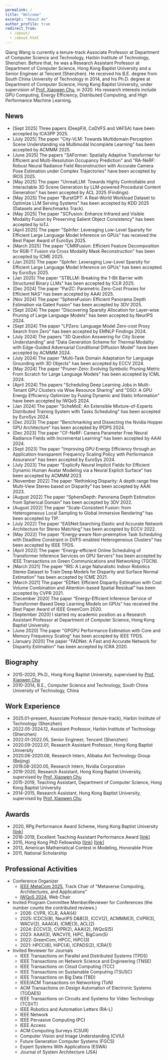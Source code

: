 ```yaml
---
permalink: /
title: "Welcome"
excerpt: "About me"
author_profile: true
redirect_from: 
  - /about/
  - /about.html
---
```



Qiang Wang is currently a tenure-track Associate Professor at Department of Computer Science and Technology, Harbin Institute of Technology, Shenzhen. Before that, he was a Research Assistant Professor at Department of Computer Science, Hong Kong Baptist University and a Senior Engineer at Tencent (Shenzhen). He received his B.E. degree from South China University of Technology in 2014, and his Ph.D. degree at Department of Computer Science, Hong Kong Baptist University, under supervision of [Prof. Xiaowen Chu](https://sites.google.com/view/chuxiaowen), in 2020. His research interests include GPU Computing, Energy Efficiency, Distributed Computing, and High Performance Machine Learning. 

## News
+ \[Sept 2025\] Three papers (DeepFill, CoDVFS and VAFSA) have been accepted by ICA3PP 2025.
+ \[July 2025\] The paper "City-VLM: Towards Multidomain Perception Scene Understanding via Multimodal Incomplete Learning" has been accepted by ACMMM 2025.
+ \[June 2025\] The papers "SAFormer: Spatially Adaptive Transformer for Efficient and Multi-Resolution Occupancy Prediction" and "RA-NeRF: Robust Neural Radiance Field Reconstruction with Accurate Camera Pose Estimation under Complex Trajectories" have been accepted by IROS 2025.
+ \[May 2025\] The paper "UnrealLLM: Towards Highly Controllable and Interactable 3D Scene Generation by LLM-powered Procedural Content Generation" has been accepted by ACL 2025 (Findings).
+ \[May 2025\] The paper "BurstGPT: A Real-World Workload Dataset to Optimize LLM Serving Systems" has been accepted by KDD 2025 (Datasets and Benchmarks Track).
+ \[May 2025\] The paper "SCFusion: Enhance Infrared and Visible Modality Fusion by Preserving Salient Object Consistency" has been accepted by IoTJ.
+ \[April 2025\] The paper "SpInfer: Leveraging Low-Level Sparsity for Efficient Large Language Model Inference on GPUs" has received the Best Paper Award of EuroSys 2025.
+ \[March 2025\] The paper "CMRFusion: Efficient Feature Decomposition for RGB-T Fusion via Cross Modality Mask Reconstruction" has been accepted by ICME 2025.
+ \[Jan 2025\] The paper "SpInfer: Leveraging Low-Level Sparsity for Efficient Large Language Model Inference on GPUs" has been accepted by EuroSys 2025.
+ \[Jan 2025\] The paper "STBLLM: Breaking the 1-Bit Barrier with Structured Binary LLMs" has been accepted by ICLR 2025.
+ \[Dec 2024\] The paper "ParZC: Parametric Zero-Cost Proxies for Efficient NAS" has been accepted by AAAI 2025.
+ \[Nov 2024\] The paper "SphereFusion: Efficient Panorama Depth Estimation via Gated Fusion" has been accepted by 3DV 2025.
+ \[Sept 2024\] The paper "Discovering Sparsity Allocation for Layer-wise Pruning of Large Language Models" has been accepted by NeurIPS 2024.
+ \[Sept 2024\] The paper "LPZero: Language Model Zero-cost Proxy Search from Zero" has been accepted by EMNLP Findings 2024.
+ \[July 2024\] The papers "3D Question Answering for City Scene Understanding" and "Data Generation Scheme for Thermal Modality with Edge-Guided Adversarial Conditional Diffusion Model" have been accepted by ACMMM 2024.
+ \[July 2024\] The paper "Multi-Task Domain Adaptation for Language Grounding with 3D Objects" has been accepted by ECCV 2024.
+ \[May 2024\] The paper "Pruner-Zero: Evolving Symbolic Pruning Metric From Scratch for Large Language Models" has been accepted by ICML 2024.
+ \[April 2024\] The papers "Scheduling Deep Learning Jobs in Multi-Tenant GPU Clusters via Wise Resource Sharing" and "DSO: A GPU Energy Efficiency Optimizer by Fusing Dynamic and Static Information" have been accepted by IWQoS 2024.
+ \[Jan 2024\] The paper "ScheMoE: An Extensible Mixture-of-Experts Distributed Training System with Tasks Scheduling" has been accepted by EuroSys 2024.
+ \[Dec 2023\] The paper "Benchmarking and Dissecting the Nvidia Hopper GPU Architecture" has been accepted by IPDPS 2024.
+ \[Dec 2023\] The paper "CF-NeRF: Camera Parameter Free Neural Radiance Fields with Incremental Learning" has been accepted by AAAI 2024.
+ \[Sept 2023\] The paper "Improving GPU Energy Efficiency through an Application-transparent Frequency Scaling Policy with Performance Assurance" has been accepted by EuroSys 2024.
+ \[July 2023\] The paper "Explicify Neural Implicit Fields for Efficient Dynamic Human Avatar Modeling via a Neural Explicit Surface" has been accepted by ACMMM 2023.
+ \[November 2022\] The paper “Rethinking Disparity: A depth range free Multi-View Stereo based on Disparity” has been accepted by AAAI 2023. 
+ \[August 2022\] The paper “SphereDepth: Panorama Depth Estimation from Spherical Domain” has been accepted by 3DV 2022. 
+ \[August 2022\] The paper “Scale-Consistent Fusion: from Heterogeneous Local Sampling to Global Immersive Rendering” has been accepted by TIP. 
+ \[July 2022\] The paper “EASNet:Searching Elastic and Accurate Network Architecture for Stereo Matching” has been accepted by ECCV 2022. 
+ \[May 2022\] The paper “Energy-aware Non-preemptive Task Scheduling with Deadline Constraint in DVFS-enabled Heterogeneous Clusters” has been accepted by IEEE TPDS. 
+ \[April 2022\] The paper “Energy-efficient Online Scheduling of Transformer Inference Services on GPU Servers” has been accepted by IEEE Transactions on Green Communications and Networking (TGCN). 
+ \[March 2021\] The paper “IRS: A Large Naturalistic Indoor Robotics Stereo Dataset to Train Deep Models for Disparity and Surface Normal Estimation” has been accepted by ICME 2021.
+ \[March 2021\] The paper “EDNet: Efficient Disparity Estimation with Cost Volume Combination and Attention-based Spatial Residual” has been accepted by CVPR 2021.
+ \[December 2020\] The paper “Energy-Efficient Inference Service of Transformer-Based Deep Learning Models on GPUs” has received the Best Paper Award of IEEE GreenCom 2020.
+ \[September 2020\] I started my academic position as a Research Assistant Professor at Department of Computer Science, Hong Kong Baptist University.
+ \[June 2020\] The paper "GPGPU Performance Estimation with Core and Memory Frequency Scaling" has been accepted by IEEE TPDS.
+ \[January 2020\] The paper "FADNet: A Fast and Accurate Network for Disparity Estimation" has been accepted by ICRA 2020.

## Biography
+ 2015-2020, Ph.D., Hong Kong Baptist University, supervised by [Prof. Xiaowen Chu](https://sites.google.com/view/chuxiaowen)
+ 2010-2014, B.E., Computer Science and Technology, South China University of Technology, China

## Work Experience
+ 2025.01-present, Associate Professor (tenure-track), Harbin Institute of Technology (Shenzhen)
+ 2022.05-2024.12, Assistant Professor, Harbin Institute of Technology (Shenzhen)
+ 2022.01-2022.05, Senior Engineer, Tencent (Shenzhen)
+ 2020.09-2022.01, Research Assistant Professor, Hong Kong Baptist University
+ 2020.06-2020.08, Research Intern, Alibaba Ant Technology Group (Beijing)
+ 2019.08-2020.05, Research Intern, Nvidia Corporation
+ 2019-2020, Research Assistant, Hong Kong Baptist University, supervised by [Prof. Xiaowen Chu](https://sites.google.com/view/chuxiaowen)
+ 2015-2019, Teaching Assistant, Department of Computer Science, Hong Kong Baptist University
+ 2014-2015, Research Assistant, Hong Kong Baptist University, supervised by [Prof. Xiaowen Chu](https://sites.google.com/view/chuxiaowen)

## Awards
+ 2020, RPg Performance Award Scheme, Hong Kong Baptist University \[[link](https://www.comp.hkbu.edu.hk/v1/?pid=48)\]
+ 2016-2019, Excellent Teaching Assistant Performance Award \[[link](https://www.comp.hkbu.edu.hk/v1/?pid=48)\]
+ 2015, Hong Kong PhD Fellowship \[[link](https://cerg1.ugc.edu.hk/hkpfs/index.html)\] \[[link](https://www.comp.hkbu.edu.hk/v1/?pid=48)\]
+ 2013, American Mathematical Contest in Modeling, Honorable Prize
+ 2011, National Scholarship

## Professional Activities
+ Conference Organizer
    + [IEEE MetaCom 2025](https://ieee-metacom.org/tech-committee.html), Track Chair of "Metaverse Computing, Architectures, and Applications"
    + [IWQoS 2024](https://iwqos2024.ieee-iwqos.org/committees/organizing-committee), Web Chair
+ Invited Program Committee Member/Reviewer for Conferences (the number counts the contributed reviews.)
    + 2026: CVPR, ICLR, AAAI(4)
    + 2025: ICDCS(8), NeurIPS D&B(3), ICCV(2), ACMMM(3), CVPR(3), WACV(2), AAAI(4), ICME(3), ACL(2)
    + 2024: ECCV(3), CVPR(2), AAAI(2), IWQoS(5)
    + 2023: AAAI(3), WACV(1), HiPC, BigCom(5)
    + 2022: GreenCom, HPCC, HiPC(3)
    + 2021: HPCC(6), HiPC(4), ICPADS(2), ICRA(1)
+ Invited Reviewer for Journals
    + IEEE Transactions on Parallel and Distributed Systems (TPDS)
    + IEEE Transactions on Network Science and Engineering (TNSE)
    + IEEE Transactions on Cloud Computing (TCC)
    + IEEE Transactions on Sustainable Computing (TSUSC)
    + IEEE Transactions on Big Data (TBD)
    + IEEE/ACM Transactions on Networking (ToN)
    + ACM Transactions on Design Automation of Electronic Systems (TODAES)
    + IEEE Transactions on Circuits and Systems for Video Technology (TCSVT)
    + IEEE Robotics and Automation Letters (RA-L)
    + IEEE Network
    + IEEE Pervasive Computing (PC)
    + IEEE Access
    + ACM Computing Surveys (CSUR)
    + Computer Vision and Image Understanding (CVIU)
    + Future Generation Computer Systems (FGCS)
    + Expert Systems With Applications (ESWA)
    + Journal of System Architecture (JSA)
